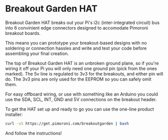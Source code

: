 <!--
---
name: Breakout Garden HAT
class: board
type: io
formfactor: HAT
manufacturer: Pimoroni
description: Break out your i2c bus to 6 edge connectors.
url: https://shop.pimoroni.com/products/breakout-garden-hat
github: https://github.com/pimoroni/breakout-garden
buy: https://shop.pimoroni.com/products/breakout-garden-hat
image: 'breakout-garden-hat.png'
pincount: 40
eeprom: yes
power:
  '1':
  '2':
  '4':
  '17':
ground:
  '9':
  '25':
  '39':
pin:
  '3':
    mode: i2c
  '5':
    mode: i2c
  '7':
    name: Interrupt
    mode: input
  '36':
    name: EEPROM WP
    mode: output
    active: low
-->
# Breakout Garden HAT

Breakout Garden HAT breaks out your Pi's i2c (inter-integrated circuit) bus into 6 convinient edge connectors designed to accomodate Pimoroni breakout boards.

This means you can prototype your breakout-based designs with no soldering or connection hassles and write and test your code before assembling your final creation.

The top of Breakout Garden HAT is an unbroken ground plane, so if you're wiring it off your Pi you will only need one ground pin (pick from the ones marked). The 5v line is regulated to 3v3 for the breakouts, and either pin will do. The 3v3 pins are only used for the EEPROM so you can safely omit them.

For easy offboard wiring, or use with something like an Arduino you could use the SDA, SCL, INT, GND and 5V connections on the breakout header.

To get the HAT set up and ready to go you can use the one-line product installer:

```bash
curl -sS https://get.pimoroni.com/breakoutgarden | bash
```

And follow the instructions!
